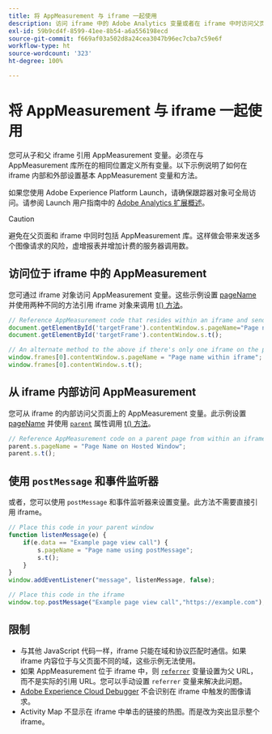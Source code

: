```yaml
---
title: 将 AppMeasurement 与 iframe 一起使用
description: 访问 iframe 中的 Adobe Analytics 变量或者在 iframe 中时访问父页面
exl-id: 59b9cd4f-8599-41ee-8b54-a6a556198ecd
source-git-commit: f669af03a502d8a24cea3047b96ec7cba7c59e6f
workflow-type: ht
source-wordcount: '323'
ht-degree: 100%

---
```


# 将 AppMeasurement 与 iframe 一起使用

您可从子和父 iframe 引用 AppMeasurement 变量。必须在与 AppMeasurement 库所在的相同位置定义所有变量。以下示例说明了如何在 iframe 内部和外部设置基本 AppMeasurement 变量和方法。

如果您使用 Adobe Experience Platform Launch，请确保跟踪器对象可全局访问。请参阅 Launch 用户指南中的 [Adobe Analytics 扩展概述](https://experienceleague.adobe.com/docs/launch/using/extensions-ref/adobe-extension/analytics-extension/overview.html?lang=zh-Hans)。

>[!CAUTION]
>
>避免在父页面和 iframe 中同时包括 AppMeasurement 库。这样做会带来发送多个图像请求的风险，虚增报表并增加计费的服务器调用数。

## 访问位于 iframe 中的 AppMeasurement

您可通过 iframe 对象访问 AppMeasurement 变量。这些示例设置 [pageName](../vars/page-vars/pagename.md) 并使用两种不同的方法引用 iframe 对象来调用 [t() 方法](../vars/functions/t-method.md)。

```js
// Reference AppMeasurement code that resides within an iframe and send an image request
document.getElementById('targetFrame').contentWindow.s.pageName="Page name within iframe";
document.getElementById('targetFrame').contentWindow.s.t();

// An alternate method to the above if there's only one iframe on the page
window.frames[0].contentWindow.s.pageName = "Page name within iframe";
window.frames[0].contentWindow.s.t();
```

## 从 iframe 内部访问 AppMeasurement

您可从 iframe 的内部访问父页面上的 AppMeasurement 变量。此示例设置 [pageName](../vars/page-vars/pagename.md) 并使用 [`parent`](https://www.w3schools.com/jsref/prop_win_parent.asp) 属性调用 [t() 方法](../vars/functions/t-method.md)。

```js
// Reference AppMeasurement code on a parent page from within an iframe and send an image request
parent.s.pageName = "Page Name on Hosted Window";
parent.s.t();
```

## 使用 `postMessage` 和事件监听器

或者，您可以使用 `postMessage` 和事件监听器来设置变量。此方法不需要直接引用 iframe。

```js
// Place this code in your parent window
function listenMessage(e) {
    if(e.data == "Example page view call") {
        s.pageName = "Page name using postMessage";
        s.t();
    }
}
window.addEventListener("message", listenMessage, false);

// Place this code in the iframe
window.top.postMessage("Example page view call","https://example.com");
```

## 限制

* 与其他 JavaScript 代码一样，iframe 只能在域和协议匹配时通信。如果 iframe 内容位于与父页面不同的域，这些示例无法使用。
* 如果 AppMeasurement 位于 iframe 中，则 [`referrer`](../vars/page-vars/referrer.md) 变量设置为父 URL，而不是实际的引用 URL。您可以手动设置 `referrer` 变量来解决此问题。
* [Adobe Experience Cloud Debugger](https://experienceleague.adobe.com/docs/debugger/using/experience-cloud-debugger.html?lang=zh-Hans) 不会识别在 iframe 中触发的图像请求。
* Activity Map 不显示在 iframe 中单击的链接的热图。而是改为突出显示整个 iframe。
